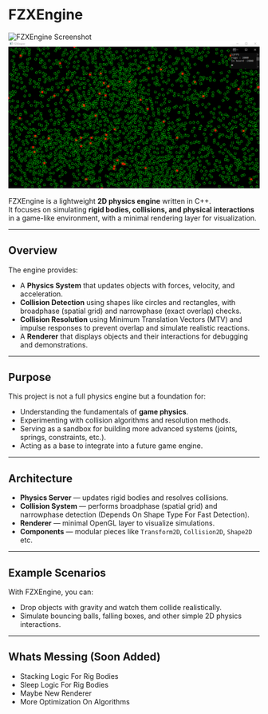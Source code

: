 # FZXEngine

![FZXEngine Screenshot](screenshots/GavityBalls.png)
![FZXEngine Screenshot](screenshots/2000BoxSpace.png)

FZXEngine is a lightweight **2D physics engine** written in C++.  
It focuses on simulating **rigid bodies, collisions, and physical interactions** in a game-like environment, with a minimal rendering layer for visualization.

---

## Overview

The engine provides:
- A **Physics System** that updates objects with forces, velocity, and acceleration.
- **Collision Detection** using shapes like circles and rectangles, with broadphase (spatial grid) and narrowphase (exact overlap) checks.
- **Collision Resolution** using Minimum Translation Vectors (MTV) and impulse responses to prevent overlap and simulate realistic reactions.
- A **Renderer** that displays objects and their interactions for debugging and demonstrations.

---

## Purpose

This project is not a full physics engine but a foundation for:
- Understanding the fundamentals of **game physics**.
- Experimenting with collision algorithms and resolution methods.
- Serving as a sandbox for building more advanced systems (joints, springs, constraints, etc.).
- Acting as a base to integrate into a future game engine.

---

## Architecture

- **Physics Server** — updates rigid bodies and resolves collisions.
- **Collision System** — performs broadphase (spatial grid) and narrowphase detection (Depends On Shape Type For Fast Detection).
- **Renderer** — minimal OpenGL layer to visualize simulations.
- **Components** — modular pieces like `Transform2D`, `Collision2D`, `Shape2D` etc.

---

## Example Scenarios

With FZXEngine, you can:
- Drop objects with gravity and watch them collide realistically.
- Simulate bouncing balls, falling boxes, and other simple 2D physics interactions.

---

## Whats Messing (Soon Added)

- Stacking Logic For Rig Bodies
- Sleep Logic For Rig Bodies
- Maybe New Renderer
- More Optimization On Algorithms
